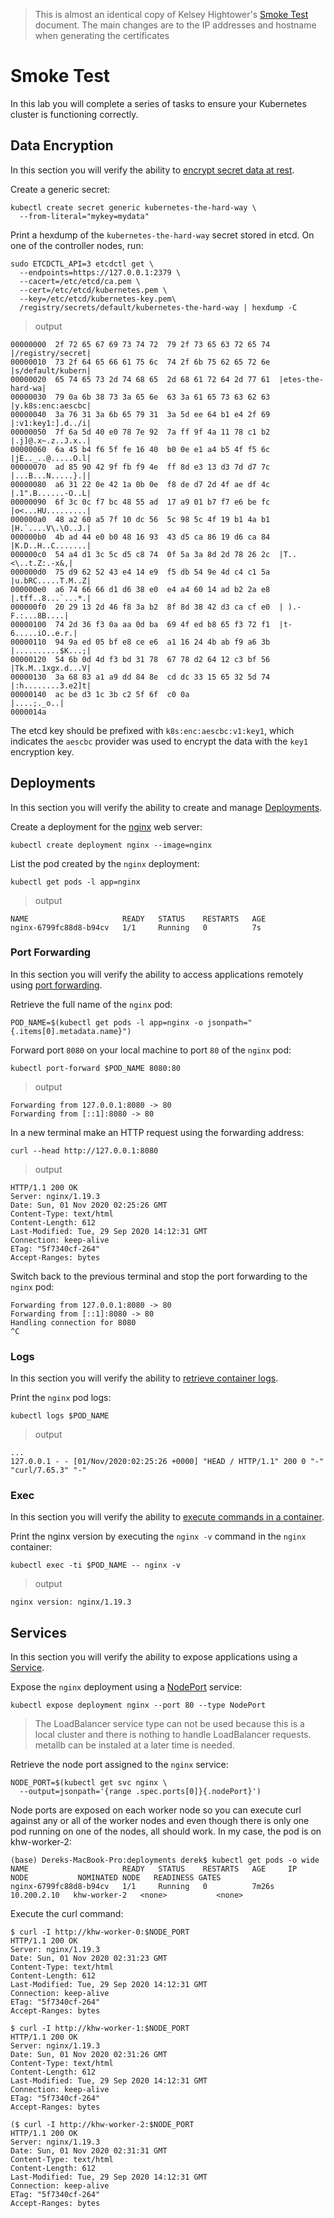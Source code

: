 > This is almost an identical copy of Kelsey Hightower's [Smoke Test](https://github.com/kelseyhightower/kubernetes-the-hard-way/blob/master/docs/13-smoke-test.md) document.  The main changes are to the IP addresses and hostname when generating the certificates

# Smoke Test

In this lab you will complete a series of tasks to ensure your Kubernetes cluster is functioning correctly.

## Data Encryption

In this section you will verify the ability to [encrypt secret data at rest](https://kubernetes.io/docs/tasks/administer-cluster/encrypt-data/#verifying-that-data-is-encrypted).

Create a generic secret:

```
kubectl create secret generic kubernetes-the-hard-way \
  --from-literal="mykey=mydata"
```

Print a hexdump of the `kubernetes-the-hard-way` secret stored in etcd. On one of the controller nodes, run:

```
sudo ETCDCTL_API=3 etcdctl get \
  --endpoints=https://127.0.0.1:2379 \
  --cacert=/etc/etcd/ca.pem \
  --cert=/etc/etcd/kubernetes.pem \
  --key=/etc/etcd/kubernetes-key.pem\
  /registry/secrets/default/kubernetes-the-hard-way | hexdump -C
```

> output

```
00000000  2f 72 65 67 69 73 74 72  79 2f 73 65 63 72 65 74  |/registry/secret|
00000010  73 2f 64 65 66 61 75 6c  74 2f 6b 75 62 65 72 6e  |s/default/kubern|
00000020  65 74 65 73 2d 74 68 65  2d 68 61 72 64 2d 77 61  |etes-the-hard-wa|
00000030  79 0a 6b 38 73 3a 65 6e  63 3a 61 65 73 63 62 63  |y.k8s:enc:aescbc|
00000040  3a 76 31 3a 6b 65 79 31  3a 5d ee 64 b1 e4 2f 69  |:v1:key1:].d../i|
00000050  7f 6a 5d 40 e0 78 7e 92  7a ff 9f 4a 11 78 c1 b2  |.j]@.x~.z..J.x..|
00000060  6a 45 b4 f6 5f fe 16 40  b0 0e e1 a4 b5 4f f5 6c  |jE.._..@.....O.l|
00000070  ad 85 90 42 9f fb f9 4e  ff 8d e3 13 d3 7d d7 7c  |...B...N.....}.||
00000080  a6 31 22 0e 42 1a 0b 0e  f8 de d7 2d 4f ae df 4c  |.1".B......-O..L|
00000090  6f 3c 0c f7 bc 48 55 ad  17 a9 01 b7 f7 e6 be fc  |o<...HU.........|
000000a0  48 a2 60 a5 7f 10 dc 56  5c 98 5c 4f 19 b1 4a b1  |H.`....V\.\O..J.|
000000b0  4b ad 44 e0 b0 48 16 93  43 d5 ca 86 19 d6 ca 84  |K.D..H..C.......|
000000c0  54 a4 d1 3c 5c d5 c8 74  0f 5a 3a 8d 2d 78 26 2c  |T..<\..t.Z:.-x&,|
000000d0  75 d9 62 52 43 e4 14 e9  f5 db 54 9e 4d c4 c1 5a  |u.bRC.....T.M..Z|
000000e0  a6 74 66 66 d1 d6 38 e0  e4 a4 60 14 ad b2 2a e8  |.tff..8...`...*.|
000000f0  20 29 13 2d 46 f8 3a b2  8f 8d 38 42 d3 ca cf e0  | ).-F.:...8B....|
00000100  74 2d 36 f3 0a aa 0d ba  69 4f ed b8 65 f3 72 f1  |t-6.....iO..e.r.|
00000110  94 9a ed 05 bf e8 ce e6  a1 16 24 4b ab f9 a6 3b  |..........$K...;|
00000120  54 6b 0d 4d f3 bd 31 78  67 78 d2 64 12 c3 bf 56  |Tk.M..1xgx.d...V|
00000130  3a 68 83 a1 a9 dd 84 8e  cd dc 33 15 65 32 5d 74  |:h........3.e2]t|
00000140  ac be d3 1c 3b c2 5f 6f  c0 0a                    |....;._o..|
0000014a
```

The etcd key should be prefixed with `k8s:enc:aescbc:v1:key1`, which indicates the `aescbc` provider was used to encrypt the data with the `key1` encryption key.

## Deployments

In this section you will verify the ability to create and manage [Deployments](https://kubernetes.io/docs/concepts/workloads/controllers/deployment/).

Create a deployment for the [nginx](https://nginx.org/en/) web server:

```
kubectl create deployment nginx --image=nginx
```

List the pod created by the `nginx` deployment:

```
kubectl get pods -l app=nginx
```

> output

```
NAME                     READY   STATUS    RESTARTS   AGE
nginx-6799fc88d8-b94cv   1/1     Running   0          7s
```

### Port Forwarding

In this section you will verify the ability to access applications remotely using [port forwarding](https://kubernetes.io/docs/tasks/access-application-cluster/port-forward-access-application-cluster/).

Retrieve the full name of the `nginx` pod:

```
POD_NAME=$(kubectl get pods -l app=nginx -o jsonpath="{.items[0].metadata.name}")
```

Forward port `8080` on your local machine to port `80` of the `nginx` pod:

```
kubectl port-forward $POD_NAME 8080:80
```

> output

```
Forwarding from 127.0.0.1:8080 -> 80
Forwarding from [::1]:8080 -> 80
```

In a new terminal make an HTTP request using the forwarding address:

```
curl --head http://127.0.0.1:8080
```

> output

```
HTTP/1.1 200 OK
Server: nginx/1.19.3
Date: Sun, 01 Nov 2020 02:25:26 GMT
Content-Type: text/html
Content-Length: 612
Last-Modified: Tue, 29 Sep 2020 14:12:31 GMT
Connection: keep-alive
ETag: "5f7340cf-264"
Accept-Ranges: bytes
```

Switch back to the previous terminal and stop the port forwarding to the `nginx` pod:

```
Forwarding from 127.0.0.1:8080 -> 80
Forwarding from [::1]:8080 -> 80
Handling connection for 8080
^C
```

### Logs

In this section you will verify the ability to [retrieve container logs](https://kubernetes.io/docs/concepts/cluster-administration/logging/).

Print the `nginx` pod logs:

```
kubectl logs $POD_NAME
```

> output

```
...
127.0.0.1 - - [01/Nov/2020:02:25:26 +0000] "HEAD / HTTP/1.1" 200 0 "-" "curl/7.65.3" "-"
```

### Exec

In this section you will verify the ability to [execute commands in a container](https://kubernetes.io/docs/tasks/debug-application-cluster/get-shell-running-container/#running-individual-commands-in-a-container).

Print the nginx version by executing the `nginx -v` command in the `nginx` container:

```
kubectl exec -ti $POD_NAME -- nginx -v
```

> output

```
nginx version: nginx/1.19.3
```

## Services

In this section you will verify the ability to expose applications using a [Service](https://kubernetes.io/docs/concepts/services-networking/service/).

Expose the `nginx` deployment using a [NodePort](https://kubernetes.io/docs/concepts/services-networking/service/#type-nodeport) service:

```
kubectl expose deployment nginx --port 80 --type NodePort
```

> The LoadBalancer service type can not be used because this is a local cluster and there is nothing to handle LoadBalancer requests.  metallb can be instaled at a later time is needed.

Retrieve the node port assigned to the `nginx` service:

```
NODE_PORT=$(kubectl get svc nginx \
  --output=jsonpath='{range .spec.ports[0]}{.nodePort}')
```

Node ports are exposed on each worker node so you can execute curl against any or all of the worker nodes and even though there is only one pod running on one of the nodes, all should work.  In my case, the pod is on khw-worker-2:

```
(base) Dereks-MacBook-Pro:deployments derek$ kubectl get pods -o wide
NAME                     READY   STATUS    RESTARTS   AGE     IP            NODE           NOMINATED NODE   READINESS GATES
nginx-6799fc88d8-b94cv   1/1     Running   0          7m26s   10.200.2.10   khw-worker-2   <none>           <none>
```

Execute the curl command:

```
$ curl -I http://khw-worker-0:$NODE_PORT
HTTP/1.1 200 OK
Server: nginx/1.19.3
Date: Sun, 01 Nov 2020 02:31:23 GMT
Content-Type: text/html
Content-Length: 612
Last-Modified: Tue, 29 Sep 2020 14:12:31 GMT
Connection: keep-alive
ETag: "5f7340cf-264"
Accept-Ranges: bytes

$ curl -I http://khw-worker-1:$NODE_PORT
HTTP/1.1 200 OK
Server: nginx/1.19.3
Date: Sun, 01 Nov 2020 02:31:26 GMT
Content-Type: text/html
Content-Length: 612
Last-Modified: Tue, 29 Sep 2020 14:12:31 GMT
Connection: keep-alive
ETag: "5f7340cf-264"
Accept-Ranges: bytes

($ curl -I http://khw-worker-2:$NODE_PORT
HTTP/1.1 200 OK
Server: nginx/1.19.3
Date: Sun, 01 Nov 2020 02:31:31 GMT
Content-Type: text/html
Content-Length: 612
Last-Modified: Tue, 29 Sep 2020 14:12:31 GMT
Connection: keep-alive
ETag: "5f7340cf-264"
Accept-Ranges: bytes

```


